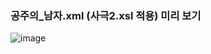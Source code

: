 ### 공주의_남자.xml (사극2.xsl 적용) 미리 보기
![image](https://user-images.githubusercontent.com/61646760/204941651-0a85335b-53d4-411e-b715-0b71de80a5b3.png)

